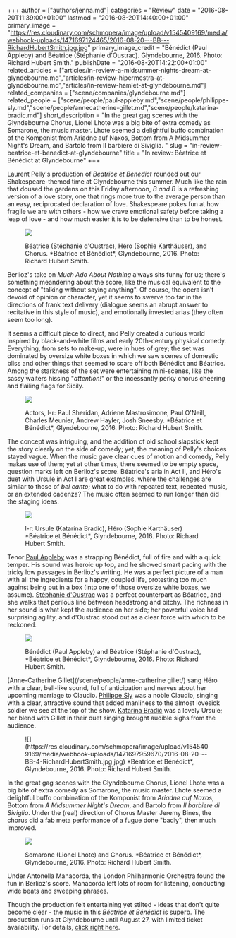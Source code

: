 +++
author = ["authors/jenna.md"]
categories = "Review"
date = "2016-08-20T11:39:00+01:00"
lastmod = "2016-08-20T14:40:00+01:00"
primary_image = "https://res.cloudinary.com/schmopera/image/upload/v1545409169/media/webhook-uploads/1471697124465/2016-08-20---BB---RichardHubertSmith.jpg.jpg"
primary_image_credit = "Bénédict (Paul Appleby) and Béatrice (Stéphanie d'Oustrac). Glyndebourne, 2016. Photo: Richard Hubert Smith."
publishDate = "2016-08-20T14:22:00+01:00"
related_articles = ["articles/in-review-a-midsummer-nights-dream-at-glyndebourne.md","articles/in-review-hipermestra-at-glyndebourne.md","articles/in-review-hamlet-at-glyndebourne.md"]
related_companies = ["scene/companies/glyndebourne.md"]
related_people = ["scene/people/paul-appleby.md","scene/people/philippe-sly.md","scene/people/annecatherine-gillet.md","scene/people/katarina-bradic.md"]
short_description = "In the great gag scenes with the Glyndebourne Chorus, Lionel Lhote was a big bite of extra comedy as Somarone, the music master. Lhote seemed a delightful buffo combination of the Komponist from Ariadne auf Naxos, Bottom from A Midsummer Night&#039;s Dream, and Bartolo from Il barbiere di Siviglia. "
slug = "in-review-beatrice-et-benedict-at-glyndebourne"
title = "In review: Béatrice et Bénédict at Glyndebourne"
+++

Laurent Pelly's production of *Beatrice et Benedict* rounded out our Shakespeare-themed time at Glyndebourne this summer. Much like the rain that doused the gardens on this Friday afternoon, *B and B* is a refreshing version of a love story, one that rings more true to the average person than an easy, reciprocated declaration of love. Shakespeare pokes fun at how fragile we are with others - how we crave emotional safety before taking a leap of love - and how much easier it is to be defensive than to be honest.

<figure data-type="image">

![](https://res.cloudinary.com/schmopera/image/upload/v1545409169/media/webhook-uploads/1471697346949/2016-08-20---BB-6RichardHubertSmith.jpg.jpg)
<figcaption>Béatrice (Stéphanie d'Oustrac), Héro (Sophie Karthäuser), and Chorus. *Béatrice et Bénédict*, Glyndebourne, 2016. Photo: Richard Hubert Smith.</figcaption>
</figure>

Berlioz's take on *Much Ado About Nothing* always sits funny for us; there's something meandering about the score, like the musical equivalent to the concept of "talking without saying anything". Of course, the opera isn't devoid of opinion or character, yet it seems to swerve too far in the directions of frank text delivery (dialogue seems an abrupt answer to recitative in this style of music), and emotionally invested arias (they often seem too long).

It seems a difficult piece to direct, and Pelly created a curious world inspired by black-and-white films and early 20th-century physical comedy. Everything, from sets to make-up, were in hues of grey; the set was dominated by oversize white boxes in which we saw scenes of domestic bliss and other things that seemed to scare off both Bénédict and Béatrice. Among the starkness of the set were entertaining mini-scenes, like the sassy waiters hissing "*attention!*" or the incessantly perky chorus cheering and flailing flags for Sicily.

<figure data-type="image">

![](https://res.cloudinary.com/schmopera/image/upload/v1545409169/media/webhook-uploads/1471697558701/2016-08-20---BB-7RichardHubertSmith-5530.jpg.jpg)
<figcaption>Actors, l-r: Paul Sheridan, Adriene Mastrosimone, Paul O'Neill, Charles Meunier, Andrew Hayler, Josh Sneesby. *Béatrice et Bénédict*, Glyndebourne, 2016. Photo: Richard Hubert Smith.</figcaption>
</figure>

The concept was intriguing, and the addition of old school slapstick kept the story clearly on the side of comedy; yet, the meaning of Pelly's choices stayed vague. When the music gave clear cues of motion and comedy, Pelly makes use of them; yet at other times, there seemed to be empty space, question marks left on Berlioz's score. Béatrice's aria in Act II, and Héro's duet with Ursule in Act I are great examples, where the challenges are similar to those of *bel canto*; what to do with repeated text, repeated music, or an extended cadenza? The music often seemed to run longer than did the staging ideas.

<figure data-type="image">

![](https://res.cloudinary.com/schmopera/image/upload/v1545409169/media/webhook-uploads/1471697614157/2016-08-20---BB-2---RichardHubertSmith-5730.jpg.jpg)
<figcaption>l-r: Ursule (Katarina Bradić), Héro (Sophie Karthäuser) *Béatrice et Bénédict*, Glyndebourne, 2016. Photo: Richard Hubert Smith.</figcaption>
</figure>

Tenor [Paul Appleby](/scene/people/paul-appleby/) was a strapping Bénédict, full of fire and with a quick temper. His sound was heroic up top, and he showed smart pacing with the tricky low passages in Berlioz's writing. He was a perfect picture of a man with all the ingredients for a happy, coupled life, protesting too much against being put in a box (into one of those oversize white boxes, we assume). [Stéphanie d'Oustrac](https://twitter.com/doustrac) was a perfect counterpart as Béatrice, and she walks that perilous line between headstrong and bitchy. The richness in her sound is what kept the audience on her side; her powerful voice had surprising agility, and d'Oustrac stood out as a clear force with which to be reckoned.

<figure data-type="image">

![](https://res.cloudinary.com/schmopera/image/upload/v1545409169/media/webhook-uploads/1471697833299/2016-08-20---BB-5-RichardHubertSmith.jpg.jpg)
<figcaption>Bénédict (Paul Appleby) and Béatrice (Stéphanie d'Oustrac), *Béatrice et Bénédict*, Glyndebourne, 2016. Photo: Richard Hubert Smith.</figcaption>
</figure>

[Anne-Catherine Gillet](/scene/people/anne-catherine gillet/) sang Héro with a clear, bell-like sound, full of anticipation and nerves about her upcoming marriage to Claudio. [Philippe Sly](/scene/people/philippe-sly/) was a noble Claudio, singing with a clear, attractive sound that added manliness to the almost lovesick soldier we see at the top of the show. [Katarina Bradić](/scene/people/katarina-bradic/) was a lovely Ursule; her blend with Gillet in their duet singing brought audible sighs from the audience.

<figure data-type="image">

<figcaption>![](https://res.cloudinary.com/schmopera/image/upload/v1545409169/media/webhook-uploads/1471697959670/2016-08-20---BB-4-RichardHubertSmith.jpg.jpg) *Béatrice et Bénédict*, Glyndebourne, 2016. Photo: Richard Hubert Smith.</figcaption>
</figure>

In the great gag scenes with the Glyndebourne Chorus, Lionel Lhote was a big bite of extra comedy as Somarone, the music master. Lhote seemed a delightful buffo combination of the Komponist from *Ariadne auf Naxos*, Bottom from *A Midsummer Night's Dream*, and Bartolo from *Il barbiere di Siviglia*. Under the (real) direction of Chorus Master Jeremy Bines, the chorus did a fab meta performance of a fugue done "badly", then much improved. 

<figure data-type="image">

![](https://res.cloudinary.com/schmopera/image/upload/v1545409169/media/webhook-uploads/1471697786981/2016-08-20---BB-3-RichardHubertSmith.jpg.jpg)
<figcaption>Somarone (Lionel Lhote) and Chorus. *Béatrice et Bénédict*, Glyndebourne, 2016. Photo: Richard Hubert Smith.</figcaption>
</figure>

Under Antonella Manacorda, the London Philharmonic Orchestra found the fun in Berlioz's score. Manacorda left lots of room for listening, conducting wide beats and sweeping phrases.

Though the production felt entertaining yet stilted - ideas that don't quite become clear - the music in this *Béatrice et Bénédict* is superb. The production runs at Glyndebourne until August 27, with limited ticket availability. For details, [click right here](http://www.glyndebourne.com/tickets-and-whats-on/events/2016/beatrice-et-benedict/).
